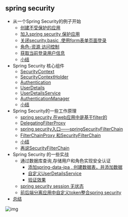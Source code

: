 ##  **spring security** 

- 从一个Spring Security的例子开始
  - [创建不受保护的应用](github.com/507134920#创建不受保护的页面)
  - [加入spring security 保护应用](https://www.cnblogs.com/demingblog/p/10874753.html#加入spring-security-保护应用)
  - [关闭security.basic ,使用form表单页面登录](https://www.cnblogs.com/demingblog/p/10874753.html#关闭securitybasic-使用form表单页面登录)
  - [角色-资源 访问控制](https://www.cnblogs.com/demingblog/p/10874753.html#角色-资源-访问控制)
  - [获取当前登录用户信息](https://www.cnblogs.com/demingblog/p/10874753.html#获取当前登录用户信息)
  - [小结](https://www.cnblogs.com/demingblog/p/10874753.html#小结)
- Spring Security 核心组件
  - [SecurityContext](https://www.cnblogs.com/demingblog/p/10874753.html#securitycontext)
  - [SecurityContextHolder](https://www.cnblogs.com/demingblog/p/10874753.html#securitycontextholder)
  - [Authentication](https://www.cnblogs.com/demingblog/p/10874753.html#authentication)
  - [UserDetails](https://www.cnblogs.com/demingblog/p/10874753.html#userdetails)
  - [UserDetailsService](https://www.cnblogs.com/demingblog/p/10874753.html#userdetailsservice)
  - [AuthenticationManager](https://www.cnblogs.com/demingblog/p/10874753.html#authenticationmanager)
  - [小结](https://www.cnblogs.com/demingblog/p/10874753.html#小结)
- Spring Security的一些工作原理
  - [spring security 在web应用中是基于filter的](https://www.cnblogs.com/demingblog/p/10874753.html#spring-security-在web应用中是基于filter的)
  - [DelegatingFilterProxy](https://www.cnblogs.com/demingblog/p/10874753.html#delegatingfilterproxy)
  - [spring security入口——springSecurityFilterChain](https://www.cnblogs.com/demingblog/p/10874753.html#spring-security入口springsecurityfilterchain)
  - [FilterChainProxy 和SecurityFilterChain](https://www.cnblogs.com/demingblog/p/10874753.html#filterchainproxy-和securityfilterchain)
  - [小结](https://www.cnblogs.com/demingblog/p/10874753.html#小结)
  - [再说SecurityFilterChain](https://www.cnblogs.com/demingblog/p/10874753.html#再说securityfilterchain)
- Spring Security 的一些实战
  - 通过数据库查询,存储用户和角色实现安全认证
    - [添加spring-data-jpa , 创建数据表，并添加数据](https://www.cnblogs.com/demingblog/p/10874753.html#添加spring-data-jpa--创建数据表，并添加数据)
    - [自定义UserDetailsService](https://www.cnblogs.com/demingblog/p/10874753.html#自定义userdetailsservice)
    - [验证效果](https://www.cnblogs.com/demingblog/p/10874753.html#验证效果)
  - [spring security session 无状态](https://www.cnblogs.com/demingblog/p/10874753.html#spring-security-session-无状态)
  - [前后端分离应用中自定义token整合spring security](https://www.cnblogs.com/demingblog/p/10874753.html#前后端分离应用中自定义token整合spring-security)
- [总结](https://www.cnblogs.com/demingblog/p/10874753.html#总结)



 ![img](http://www.zijin.net/wp-content/uploads/2019/07/5d225d8be0571d42ed778e21.jpg) 
